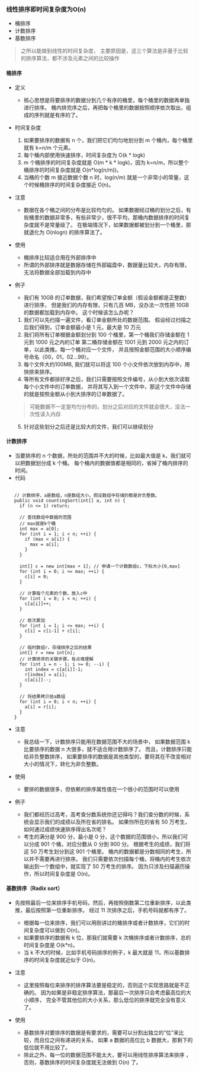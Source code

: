### 线性排序即时间复杂度为O(n)
 * 桶排序
 * 计数排序
 * 基数排序
 > 之所以能做到线性的时间复杂度，
 主要原因是，这三个算法是非基于比较的排序算法，都不涉及元素之间的比较操作
 
 
#### 桶排序
 * 定义
   + 核心思想是将要排序的数据分到几个有序的桶里，每个桶里的数据再单独进行排序。
   桶内排完序之后，再把每个桶里的数据按照顺序依次取出，组成的序列就是有序的了。
 * 时间复杂度
   1. 如果要排序的数据有 n 个，我们把它们均匀地划分到 m 个桶内，每个桶里就有 k=n/m 个元素。
   2. 每个桶内部使用快速排序，时间复杂度为 O(k * logk)
   3. m 个桶排序的时间复杂度就是 O(m * k * logk)，因为 k=n/m，所以整个桶排序的时间复杂度就是 O(n*log(n/m))。
   4. 当桶的个数 m 接近数据个数 n 时，log(n/m) 就是一个非常小的常量，这个时候桶排序的时间复杂度接近 O(n)。
   
 * 注意
   + 数据在各个桶之间的分布是比较均匀的。
   如果数据经过桶的划分之后，有些桶里的数据非常多，有些非常少，很不平均，那桶内数据排序的时间复杂度就不是常量级了。
   在极端情况下，如果数据都被划分到一个桶里，那就退化为 O(nlogn) 的排序算法了。
   
 * 使用
   + 桶排序比较适合用在外部排序中
   + 所谓的外部排序就是数据存储在外部磁盘中，数据量比较大，内存有限，无法将数据全部加载到内存中
   
 * 例子
   + 我们有 10GB 的订单数据，我们希望按订单金额（假设金额都是正整数）进行排序，
   但是我们的内存有限，只有几百 MB，没办法一次性把 10GB 的数据都加载到内存中。
   这个时候该怎么办呢？
   
   1. 我们可以先扫描一遍文件，看订单金额所处的数据范围。
   假设经过扫描之后我们得到，订单金额最小是 1 元，最大是 10 万元
   2. 我们将所有订单根据金额划分到 100 个桶里，第一个桶我们存储金额在 1 元到 1000 元之内的订单
   第二桶存储金额在 1001 元到 2000 元之内的订单，以此类推。每一个桶对应一个文件，
   并且按照金额范围的大小顺序编号命名（00，01，02…99）。
   3. 每个文件大约100MB, 我们就可以将这 100 个小文件依次放到内存中，用快排来排序。
   4. 等所有文件都排好序之后，我们只需要按照文件编号，从小到大依次读取每个小文件中的订单数据，
   并将其写入到一个文件中，那这个文件中存储的就是按照金额从小到大排序的订单数据了。
   > 可能数据不一定是均匀分布的，划分之后对应的文件就会很大，没法一次性读入内存
   5. 针对这些划分之后还是比较大的文件，我们可以继续划分
   
#### 计数排序
 * 当要排序的 n 个数据，所处的范围并不大的时候，比如最大值是 k，我们就可以把数据划分成 k 个桶。
 每个桶内的数据值都是相同的，省掉了桶内排序的时间。
 * 代码
 ``` 
    
    // 计数排序，a是数组，n是数组大小。假设数组中存储的都是非负整数。
    public void countingSort(int[] a, int n) {
      if (n <= 1) return;
    
      // 查找数组中数据的范围
      // max就是k个桶
      int max = a[0]; 
      for (int i = 1; i < n; ++i) {
        if (max < a[i]) {
          max = a[i];
        }
      }
    
      int[] c = new int[max + 1]; // 申请一个计数数组c，下标大小[0,max]
      for (int i = 0; i <= max; ++i) {
        c[i] = 0;
      }
    
      // 计算每个元素的个数，放入c中
      for (int i = 0; i < n; ++i) {
        c[a[i]]++;
      }
    
      // 依次累加
      for (int i = 1; i <= max; ++i) {
        c[i] = c[i-1] + c[i];
      }
    
      // 临时数组r，存储排序之后的结果
      int[] r = new int[n];
      // 计算排序的关键步骤，有点难理解
      for (int i = n - 1; i >= 0; --i) {
        int index = c[a[i]]-1;
        r[index] = a[i];
        c[a[i]]--;
      }
    
      // 将结果拷贝给a数组
      for (int i = 0; i < n; ++i) {
        a[i] = r[i];
      }
    }
 ```
 
 * 注意
   + 我总结一下，计数排序只能用在数据范围不大的场景中，
   如果数据范围 k 比要排序的数据 n 大很多，就不适合用计数排序了。
   而且，计数排序只能给非负整数排序，
   如果要排序的数据是其他类型的，要将其在不改变相对大小的情况下，转化为非负整数。
   
 * 使用
   + 要排的数据很多，但依赖的排序属性值在一个很小的范围时可以使用
 * 例子
   + 我们都经历过高考，高考查分数系统你还记得吗？我们查分数的时候，系统会显示我们的成绩以及所在省的排名。
   如果你所在的省有 50 万考生，如何通过成绩快速排序得出名次呢？
   + 考生的满分是 900 分，最小是 0 分，这个数据的范围很小，所以我们可以分成 901 个桶，对应分数从 0 分到 900 分。
   根据考生的成绩，我们将这 50 万考生划分到这 901 个桶里。
   桶内的数据都是分数相同的考生，所以并不需要再进行排序。
   我们只需要依次扫描每个桶，将桶内的考生依次输出到一个数组中，就实现了 50 万考生的排序。
   因为只涉及扫描遍历操作，所以时间复杂度是 O(n)。
   
 #### 基数排序（Radix sort）
   
 * 先按照最后一位来排序手机号码，然后，再按照倒数第二位重新排序，以此类推，最后按照第一位重新排序。
 经过 11 次排序之后，手机号码就都有序了。
   + 根据每一位来排序，我们可以用刚讲过的桶排序或者计数排序，它们的时间复杂度可以做到 O(n)。
   + 如果要排序的数据有 k 位，那我们就需要 k 次桶排序或者计数排序，总的时间复杂度是 O(k*n)。
   + 当 k 不大的时候，比如手机号码排序的例子，k 最大就是 11，所以基数排序的时间复杂度就近似于 O(n)。
 
 * 注意
   + 这里按照每位来排序的排序算法要是稳定的，否则这个实现思路就是不正确的。
    因为如果是非稳定排序算法，那最后一次排序只会考虑最高位的大小顺序，
    完全不管其他位的大小关系，那么低位的排序就完全没有意义了。
    
 * 使用
   + 基数排序对要排序的数据是有要求的，需要可以分割出独立的“位”来比较，而且位之间有递进的关系，
   如果 a 数据的高位比 b 数据大，那剩下的低位就不用比较了。
   + 除此之外，每一位的数据范围不能太大，要可以用线性排序算法来排序
   ，否则，基数排序的时间复杂度就无法做到 O(n) 了。

